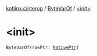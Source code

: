 [kotlinx.cinterop](../index.md) / [ByteVarOf](index.md) / [&lt;init&gt;](./-init-.md)

# &lt;init&gt;

`ByteVarOf(rawPtr: `[`NativePtr`](../-native-ptr.md)`)`